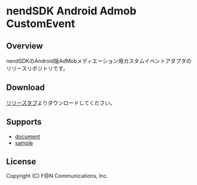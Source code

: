 # nendSDK Android Admob CustomEvent

## Overview

nendSDKのAndroid版AdMobメディエーション用カスタムイベントアダプタのリリースリポジトリです。

## Download

[リリースタブ](https://github.com/fan-ADN/nendSDK-Android-AdmobCustomEvent-pub/releases)よりダウンロードしてください。

## Supports

* [document](https://github.com/fan-ADN/nendSDK-Android-CustomEvent/wiki)
* [sample](https://github.com/fan-ADN/nendSDK-Android-CustomEvent)

## License
Copyright (C) F@N Communications, Inc.